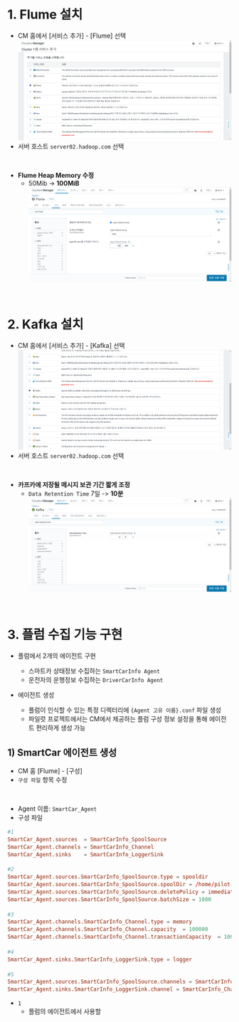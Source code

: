 # 1. Flume 설치
- CM 홈에서 [서비스 추가] - [Flume] 선택
![](/img/CH03/flume%20%EC%84%A4%EC%B9%98.png)   
- 서버 호스트 `server02.hadoop.com` 선택

<br>

- __Flume Heap Memory 수정__
    - 50Mib -> __100MiB__
    ![](img/CH03/flume%20heap%20memory%20%EB%B3%80%EA%B2%BD.png)   

<br>

# 2. Kafka 설치
- CM 홈에서 [서비스 추가] - [Kafka] 선택
![](img/CH03/kafka%20%EC%84%A4%EC%B9%98.png)   
- 서버 호스트 `server02.hadoop.com` 선택

<br>

- __카프카에 저장될 메시지 보관 기간 짧게 조정__
    - `Data Retention Time` 7일 -> __10분__
    ![](img/CH03/kafka%20data%20retention%20time%20%EB%B3%80%EA%B2%BD.png)

<br>

# 3. 플럼 수집 기능 구현
- 플럼에서 2개의 에이전트 구현
    - 스마트카 상태정보 수집하는 `SmartCarInfo Agent`
    - 운전자의 운행정보 수집하는 `DriverCarInfo Agent`

- 에이전트 생성 
  - 플럼이 인식할 수 있는 특정 디렉터리에 `{Agent 고유 이름}.conf` 파일 생성
  - 파일럿 프로젝트에서는 CM에서 제공하는 플럼 구성 정보 설정을 통해 에이전트 편리하게 생성 가능

## 1) SmartCar 에이전트 생성
- CM 홈 [Flume] - [구성]
- `구성 파일` 항목 수정

<br>

- Agent 이름: `SmartCar_Agent`
- 구성 파일   
```conf
#1
SmartCar_Agent.sources  = SmartCarInfo_SpoolSource
SmartCar_Agent.channels = SmartCarInfo_Channel
SmartCar_Agent.sinks    = SmartCarInfo_LoggerSink 

#2
SmartCar_Agent.sources.SmartCarInfo_SpoolSource.type = spooldir
SmartCar_Agent.sources.SmartCarInfo_SpoolSource.spoolDir = /home/pilot-pjt/working/car-batch-log
SmartCar_Agent.sources.SmartCarInfo_SpoolSource.deletePolicy = immediate
SmartCar_Agent.sources.SmartCarInfo_SpoolSource.batchSize = 1000

#3
SmartCar_Agent.channels.SmartCarInfo_Channel.type = memory
SmartCar_Agent.channels.SmartCarInfo_Channel.capacity  = 100000
SmartCar_Agent.channels.SmartCarInfo_Channel.transactionCapacity  = 10000

#4
SmartCar_Agent.sinks.SmartCarInfo_LoggerSink.type = logger

#5
SmartCar_Agent.sources.SmartCarInfo_SpoolSource.channels = SmartCarInfo_Channel
SmartCar_Agent.sinks.SmartCarInfo_LoggerSink.channel = SmartCarInfo_Channel
```

- `1` 
  - 플럼의 에이전트에서 사용할
